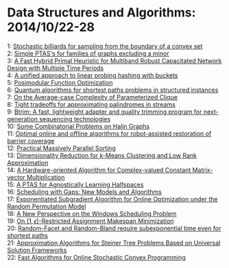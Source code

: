 # Data Structures and Algorithms: 2014/10/22-28  
1: [Stochastic billiards for sampling from the boundary of a convex set](https://doi.org/10.48550/arXiv.1410.5775)  
2: [Simple PTAS's for families of graphs excluding a minor](https://doi.org/10.48550/arXiv.1410.5778)  
3: [A Fast Hybrid Primal Heuristic for Multiband Robust Capacitated Network  Design with Multiple Time Periods](https://doi.org/10.48550/arXiv.1410.5850)  
4: [A unified approach to linear probing hashing with buckets](https://doi.org/10.48550/arXiv.1410.5967)  
5: [Posimodular Function Optimization](https://doi.org/10.48550/arXiv.1410.6030)  
6: [Quantum algorithms for shortest paths problems in structured instances](https://doi.org/10.48550/arXiv.1410.6220)  
7: [On the Average-case Complexity of Parameterized Clique](https://doi.org/10.48550/arXiv.1410.6400)  
8: [Tight tradeoffs for approximating palindromes in streams](https://doi.org/10.48550/arXiv.1410.6433)  
9: [Btrim: A fast, lightweight adapter and quality trimming program for  next-generation sequencing technologies](https://doi.org/10.48550/arXiv.1410.6455)  
10: [Some Combinatorial Problems on Halin Graphs](https://doi.org/10.48550/arXiv.1410.6621)  
11: [Optimal online and offline algorithms for robot-assisted restoration of  barrier coverage](https://doi.org/10.48550/arXiv.1410.6726)  
12: [Practical Massively Parallel Sorting](https://doi.org/10.48550/arXiv.1410.6754)  
13: [Dimensionality Reduction for k-Means Clustering and Low Rank  Approximation](https://doi.org/10.48550/arXiv.1410.6801)  
14: [A Hardware-oriented Algorithm for Complex-valued Constant Matrix-vector  Multiplication](https://doi.org/10.48550/arXiv.1410.6937)  
15: [A PTAS for Agnostically Learning Halfspaces](https://doi.org/10.48550/arXiv.1410.7050)  
16: [Scheduling with Gaps: New Models and Algorithms](https://doi.org/10.48550/arXiv.1410.7092)  
17: [Exponentiated Subgradient Algorithm for Online Optimization under the  Random Permutation Model](https://doi.org/10.48550/arXiv.1410.7171)  
18: [A New Perspective on the Windows Scheduling Problem](https://doi.org/10.48550/arXiv.1410.7237)  
19: [On $(1,\epsilon)$-Restricted Assignment Makespan Minimization](https://doi.org/10.48550/arXiv.1410.7506)  
20: [Random-Facet and Random-Bland require subexponential time even for  shortest paths](https://doi.org/10.48550/arXiv.1410.7530)  
21: [Approximation Algorithms for Steiner Tree Problems Based on Universal  Solution Frameworks](https://doi.org/10.48550/arXiv.1410.7534)  
22: [Fast Algorithms for Online Stochastic Convex Programming](https://doi.org/10.48550/arXiv.1410.7596)  
